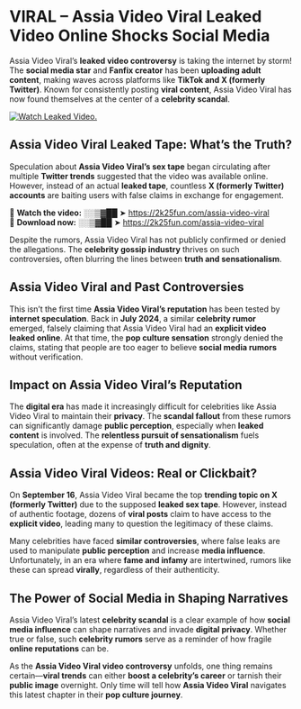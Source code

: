 # VIRAL – Assia Video Viral Leaked Video Online Shocks Social Media 

Assia Video Viral’s **leaked video controversy** is taking the internet by storm! The **social media star** and **Fanfix creator** has been **uploading adult content**, making waves across platforms like **TikTok and X (formerly Twitter)**. Known for consistently posting **viral content**, Assia Video Viral has now found themselves at the center of a **celebrity scandal**.  

[![Watch Leaked Video.](https://miro.medium.com/v2/resize:fit:828/format:webp/1*cilzJN44JGOrTw9NJCrNHA.gif "Watch Leaked Video")](https://2k25fun.com/assia-video-viral)

## **Assia Video Viral Leaked Tape: What’s the Truth?**  
Speculation about **Assia Video Viral’s sex tape** began circulating after multiple **Twitter trends** suggested that the video was available online. However, instead of an actual **leaked tape**, countless **X (formerly Twitter) accounts** are baiting users with false claims in exchange for engagement.  

🔹 **Watch the video:** ░░▒▓██ ➤ https://2k25fun.com/assia-video-viral  
🔹 **Download now:** ░░▒▓██ ➤ https://2k25fun.com/assia-video-viral  

Despite the rumors, Assia Video Viral has not publicly confirmed or denied the allegations. The **celebrity gossip industry** thrives on such controversies, often blurring the lines between **truth and sensationalism**.  

## **Assia Video Viral and Past Controversies**  
This isn’t the first time **Assia Video Viral’s reputation** has been tested by **internet speculation**. Back in **July 2024**, a similar **celebrity rumor** emerged, falsely claiming that Assia Video Viral had an **explicit video leaked online**. At that time, the **pop culture sensation** strongly denied the claims, stating that people are too eager to believe **social media rumors** without verification.  

## **Impact on Assia Video Viral’s Reputation**  
The **digital era** has made it increasingly difficult for celebrities like Assia Video Viral to maintain their **privacy**. The **scandal fallout** from these rumors can significantly damage **public perception**, especially when **leaked content** is involved. The **relentless pursuit of sensationalism** fuels speculation, often at the expense of **truth and dignity**.  

## **Assia Video Viral Videos: Real or Clickbait?**  
On **September 16**, Assia Video Viral became the top **trending topic on X (formerly Twitter)** due to the supposed **leaked sex tape**. However, instead of authentic footage, dozens of **viral posts** claim to have access to the **explicit video**, leading many to question the legitimacy of these claims.  

Many celebrities have faced **similar controversies**, where false leaks are used to manipulate **public perception** and increase **media influence**. Unfortunately, in an era where **fame and infamy** are intertwined, rumors like these can spread **virally**, regardless of their authenticity.  

## **The Power of Social Media in Shaping Narratives**  
Assia Video Viral’s latest **celebrity scandal** is a clear example of how **social media influence** can shape narratives and invade **digital privacy**. Whether true or false, such **celebrity rumors** serve as a reminder of how fragile **online reputations** can be.  

As the **Assia Video Viral video controversy** unfolds, one thing remains certain—**viral trends** can either **boost a celebrity’s career** or tarnish their **public image** overnight. Only time will tell how **Assia Video Viral** navigates this latest chapter in their **pop culture journey**. 